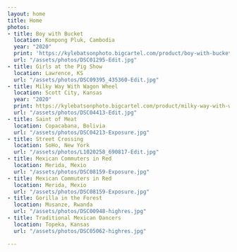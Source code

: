```yaml
---
layout: home
title: Home
photos:
- title: Boy with Bucket
  location: Kompong Pluk, Cambodia
  year: "2020"
  print: 'https://kylebatsonphoto.bigcartel.com/product/boy-with-bucket'
  url: "/assets/photos/DSC01295-Edit.jpg"
- title: Girls at the Pig Show
  location: Lawrence, KS
  url: "/assets/photos/DSC09395_435360-Edit.jpg"
- title: Milky Way With Wagon Wheel
  location: Scott City, Kansas
  year: "2020"
  print: https://kylebatsonphoto.bigcartel.com/product/milky-way-with-wagon-wheel
  url: "/assets/photos/DSC04413-Edit.jpg"
- title: Saint of Meat
  location: Copacabana, Bolivia
  url: "/assets/photos/DSC04213-Exposure.jpg"
- title: Street Crossing
  location: SoHo, New York
  url: "/assets/photos/L1020258_690817-Edit.jpg"
- title: Mexican Commuters in Red
  location: Merida, Mexio
  url: "/assets/photos/DSC08159-Exposure.jpg"
- title: Mexican Commuters in Red
  location: Merida, Mexio
  url: "/assets/photos/DSC08159-Exposure.jpg"
- title: Gorilla in the Forest
  location: Musanze, Rwanda
  url: "/assets/photos/DSC00948-highres.jpg"
- title: Traditional Mexican Dancers
  location: Topeka, Kansas
  url: "/assets/photos/DSC05062-highres.jpg"

---
```

